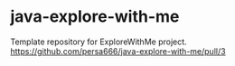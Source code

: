 # java-explore-with-me
Template repository for ExploreWithMe project.
https://github.com/persa666/java-explore-with-me/pull/3